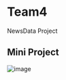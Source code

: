 # Team4
NewsData Project
## Mini Project 

![image](https://github.com/2023-SMHRD-IS-BigData2/FISH_JAVA_TEAM4/assets/145407027/2323df43-18e4-474b-9b37-487c304f5727)


